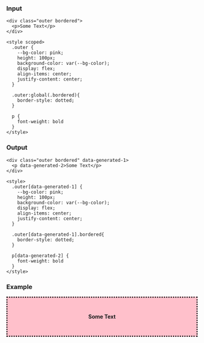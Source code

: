 ### Input

```
<div class="outer bordered">
  <p>Some Text</p>
</div>

<style scoped>
  .outer {
    --bg-color: pink;
    height: 100px;
    background-color: var(--bg-color);
    display: flex;
    align-items: center;
    justify-content: center;
  }

  .outer:global(.bordered){
    border-style: dotted;
  }

  p {
    font-weight: bold
  }
</style>
```

### Output

```
<div class="outer bordered" data-generated-1>
  <p data-generated-2>Some Text</p>
</div>

<style>
  .outer[data-generated-1] {
    --bg-color: pink;
    height: 100px;
    background-color: var(--bg-color);
    display: flex;
    align-items: center;
    justify-content: center;
  }

  .outer[data-generated-1].bordered{
    border-style: dotted;
  }

  p[data-generated-2] {
    font-weight: bold
  }
</style>
```

### Example

<div class="outer bordered" data-generated-1>
  <p data-generated-2>Some Text</p>
</div>

<style>
  .outer[data-generated-1] {
    --bg-color: pink;
    height: 100px;
    background-color: var(--bg-color);
    display: flex;
    align-items: center;
    justify-content: center;
  }

  .outer[data-generated-1].bordered{
    border-style: dotted;
  }

  p[data-generated-2] {
    font-weight: bold
  }
</style>
